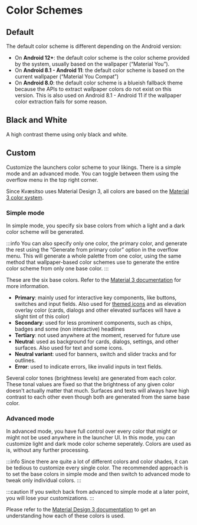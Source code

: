 # Color Schemes

## Default

The default color scheme is different depending on the Android version:

- On **Android 12+**: the default color scheme is the color scheme provided by the system, usually based on the wallpaper (“Material You”).
- On **Android 8.1 - Android 11**: the default color scheme is based on the current wallpaper (“Material You Compat”)
- On **Android 8.0**: the default color scheme is a blueish fallback theme because the APIs to extract wallpaper colors do not exist on this version. This is also used on Android 8.1 - Android 11 if the wallpaper color extraction fails for some reason.

## Black and White

A high contrast theme using only black and white.

## Custom

Customize the launchers color scheme to your likings. There is a simple mode and an advanced mode. You can toggle between them using the overflow menu in the top right corner.

Since Kvæsitso uses Material Design 3, all colors are based on the [Material 3 color system](https://m3.material.io/styles/color/the-color-system/key-colors-tones).

### Simple mode

In simple mode, you specify six base colors from which a light and a dark color scheme will be generated.

:::info
You can also specify only one color, the primary color, and generate the rest using the “Generate from primary color” option in the overflow menu. This will generate a whole palette from one color, using the same method that wallpaper-based color schemes use to generate the entire color scheme from only one base color.
:::

These are the six base colors. Refer to the [Material 3 documentation](https://m3.material.io/styles/color/the-color-system/key-colors-tones) for more information.

- **Primary**: mainly used for interactive key components, like buttons, switches and input fields. Also used for [themed icons](./themed-icons) and as elevation overlay color (cards, dialogs and other elevated surfaces will have a slight tint of this color)
- **Secondary**: used for less prominent components, such as chips, badges and some (non interactive) headlines
- **Tertiary**: not used anywhere at the moment, reserved for future use
- **Neutral**: used as background for cards, dialogs, settings, and other surfaces. Also used for text and some icons.
- **Neutral variant**: used for banners, switch and slider tracks and for outlines.
- **Error**: used to indicate errors, like invalid inputs in text fields.

Several color tones (brightness levels) are generated from each color. These tonal values are fixed so that the brightness of any given color doesn't actually matter that much. Surfaces and texts will always have high contrast to each other even though both are generated from the same base color.

### Advanced mode

In advanced mode, you have full control over every color that might or might not be used anywhere in the launcher UI. In this mode, you can customize light and dark mode color scheme seperately. Colors are used as is, without any further processing.

:::info
Since there are quite a lot of different colors and color shades, it can be tedious to customize every single color. The recommended approach is to set the base colors in simple mode and then switch to advanced mode to tweak only individual colors.
:::

:::caution
If you switch back from advanced to simple mode at a later point, you will lose your customizations.
:::

Please refer to the [Material Design 3 documentation](https://m3.material.io/styles/color/the-color-system/color-roles) to get an understanding how each of these colors is used.
